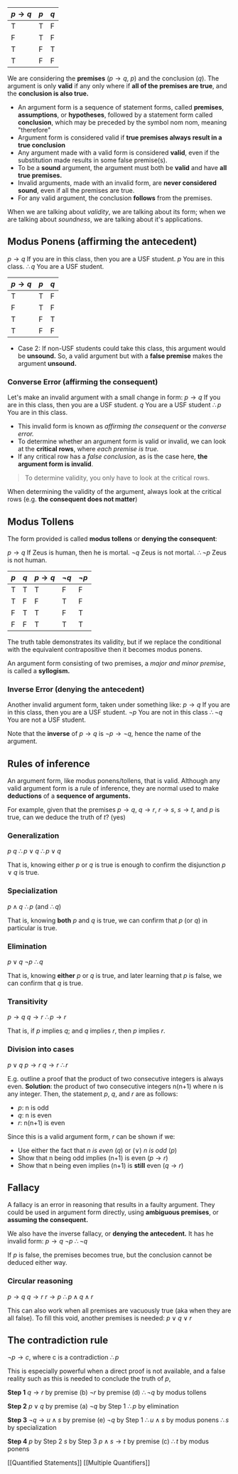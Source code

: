| $p \rightarrow q$ | $p$ | $q$ |
| ----------------- | --- | --- |
| T                 | T   | F   |
| F                 | T   | F   |
| T                 | F   | T   |
| T                 | F   | F   |

We are considering the **premises** ($p \rightarrow q$, $p$) and the conclusion ($q$). The argument is only **valid** if any only where if **all of the premises are true**, and the **conclusion is also true.**

- An argument form is a sequence of statement forms, called **premises**, **assumptions**, or **hypotheses**, followed by a statement form called **conclusion**, which may be preceded by the symbol nom nom, meaning "therefore"
- Argument form is considered valid if **true premises always result in a true conclusion**
- Any argument made with a valid form is considered **valid**, even if the substitution made results in some false premise(s). 
- To be a **sound** argument, the argument must both be **valid** and have **all true premises.**
- Invalid arguments, made with an invalid form, are **never considered sound**, even if all the premises are true.
- For any valid argument, the conclusion **follows** from the premises. 

When we are talking about *validity*, we are talking about its form; when we are talking about *soundness*, we are talking about it's applications. 

## Modus Ponens (affirming the antecedent)

$p \rightarrow q$      If  you are in this class, then you are a USF student.
$p$             You are in this class.
$\therefore q$          You are a USF student.

| $p \rightarrow q$ | $p$ | $q$ |
| ----------------- | --- | --- |
| T                 | T   | F   |
| F                 | T   | F   |
| T                 | F   | T   |
| T                 | F   | F   |

- Case 2: If non-USF students could take this class, this argument would be **unsound.** 
So, a valid argument but with a **false premise** makes the argument **unsound.**

### Converse Error (affirming the consequent)
Let's make an invalid argument with a small change in form: 
$p \rightarrow q$      If  you are in this class, then you are a USF student.
$q$             You are a USF student
$\therefore p$          You are in this class.

- This invalid form is known as *affirming the consequent* or the *converse error.*
- To determine whether an argument form is valid or invalid, we can look at the **critical rows**, where *each premise is true.*
- If any critical row has a *false conclusion*, as is the case here, **the argument form is invalid**.

> To determine validity, you only have to look at the critical rows.

When determining the validity of the argument, always look at the critical rows (e.g. **the consequent does not matter**)

## Modus Tollens
The form provided is called **modus tollens** or **denying the consequent**: 

$p \rightarrow q$              If Zeus is human, then he is mortal.
$\lnot q$                   Zeus is not mortal.
$\therefore \lnot p$               Zeus is not human.

| $p$ | $q$ | $p \rightarrow q$ | $\lnot q$ | $\lnot p$ |
| --- | --- | ----------------- | --------- | --------- |
| T   | T   | T                 | F         | F         |
| T   | F   | F                 | T         | F         |
| F   | T   | T                 | F         | T         |
| F   | F   | T                 | T         | T          |

The truth table demonstrates its validity, but if we replace the conditional with the equivalent contrapositive then it becomes modus ponens.

An argument form consisting of two premises, a *major and minor premise*, is called a **syllogism.**

### Inverse Error (denying the antecedent)
Another invalid argument form, taken under something like: 
$p \rightarrow q$      If  you are in this class, then you are a USF student.
$\lnot p$           You are not in this class
$\therefore \lnot q$        You are not a USF student.

Note that the **inverse** of $p \rightarrow q$ is $\lnot p \rightarrow \lnot q$, hence the name of the argument.
## Rules of inference
An argument form, like modus ponens/tollens, that is valid. Although any valid argument form is a rule of inference, they are normal used to make **deductions** of a **sequence of arguments.**

For example, given that the premises $p \rightarrow q$, $q \rightarrow r$, $r \rightarrow s$, $s \rightarrow t$, and $p$ is true, can we deduce the truth of $t$? (yes)

### Generalization
$p$                             $q$
$\therefore p \lor q$                    $\therefore p \lor q$

That is, knowing either $p$ or $q$ is true is enough to confirm the disjunction $p \lor q$ is true.

### Specialization
$p \land q$
$\therefore p$ (and $\therefore q$)

That is, knowing **both** $p$ and $q$ is true, we can confirm that $p$ (or $q$) in particular is true.

### Elimination
$p \lor q$ 
$\lnot p$ 
$\therefore q$

That is, knowing **either** $p$ or $q$ is true, and later learning that $p$ is false, we can confirm that $q$ is true. 

### Transitivity
$p \rightarrow q$ 
$q \rightarrow r$
$\therefore p \rightarrow r$ 

That is, if $p$ implies $q$; and $q$ implies $r$, then $p$ implies $r$. 

### Division into cases
$p \lor q$
$p \rightarrow r$
$q \rightarrow r$
$\therefore r$

E.g. outline a proof that the product of two consecutive integers is always even. 
**Solution**: the product of two consecutive integers n(n+1) where n is any integer. Then, the statement $p$, $q$, and $r$ are as follows: 
- $p$: n is odd
- $q$: n is even
- $r$: n(n+1) is even

Since this is a valid argument form, $r$ can be shown if we: 
- Use either the fact that *n is even* ($q$) or ($\lor$) *n is odd* ($p$)
- Show that n being odd implies (n+1) is even ($p \rightarrow r$) 
- Show that n being even implies (n+1) is **still** even ($q \rightarrow r$)

## Fallacy
A fallacy is an error in reasoning that results in a faulty argument. They could be used in argument form directly, using **ambiguous premises**, or **assuming the consequent.**

We also have the inverse fallacy, or **denying the antecedent.** It has he invalid form: 
$p \rightarrow q$
$\lnot p$
$\therefore \lnot q$

If $p$ is false, the premises becomes true, but the conclusion cannot be deduced either way.

### Circular reasoning
$p \rightarrow q$
$q \rightarrow r$
$r \rightarrow p$
$\therefore p \land q \land r$

This can also work when all premises are vacuously true (aka when they are all false). To fill this void, another premises is needed: $p \lor q \lor r$

## The contradiction rule
$\lnot p \rightarrow c$, where c is a contradiction
$\therefore p$

This is especially powerful when a direct proof is not available, and a false reality such as this is needed to conclude the truth of $p$,


**Step 1**
$q \rightarrow r$    by premise (b)
$\lnot r$         by premise (d)
$\therefore \lnot q$      by modus tollens

**Step 2**
$p \lor q$       by premise (a)
$\lnot q$          by Step 1
$\therefore p$         by elimination

**Step 3**
$\lnot q \rightarrow u \land s$  by premise (e)
$\lnot q$               by Step 1
$\therefore u \land s$        by modus ponens
$\therefore s$              by specialization

**Step 4**
$p$                   by Step 2
$s$                   by Step 3
$p \land s \rightarrow t$      by premise (c)
$\therefore t$                by modus ponens

[[Quantified Statements]]
[[Multiple Quantifiers]]
